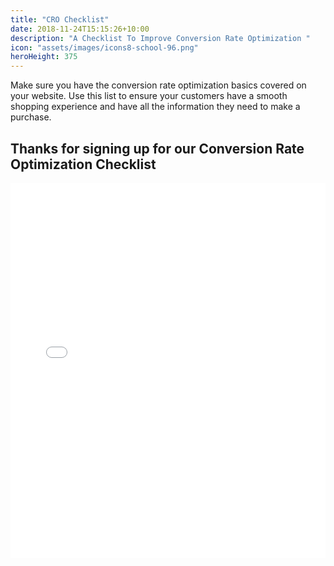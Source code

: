 ```yaml
---
title: "CRO Checklist"
date: 2018-11-24T15:15:26+10:00
description: "A Checklist To Improve Conversion Rate Optimization "
icon: "assets/images/icons8-school-96.png"
heroHeight: 375
---
```


Make sure you have the conversion rate optimization basics covered on your website. Use this list to ensure your customers have a smooth shopping experience and have all the information they need to make a purchase.

## Thanks for signing up for our Conversion Rate Optimization Checklist

<embed src="../../assets/pdf/Conversion-Rate-Checklist.pdf" type="application/pdf" width="100%" height="600px" />
